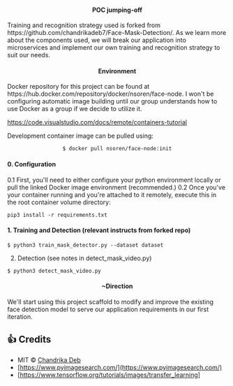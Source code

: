 <div align= "center">
  <h4>POC jumping-off</h4>
  <div align="left">
  <p>Training and recognition strategy used is forked from https://github.com/chandrikadeb7/Face-Mask-Detection/.
  As we learn more about the components used, we will break our application into microservices and implement our own 
  training and recognition strategy to suit our needs.
  </p>
  </div>
</div>
<div align= "center">
  <h4>Environment</h4>
   <div align="left">
  <p> Docker repository for this project can be found at https://hub.docker.com/repository/docker/nsoren/face-node. I won't be configuring automatic image building until our group understands how to use Docker as a group if we decide to utilize it.</p>
     
   https://code.visualstudio.com/docs/remote/containers-tutorial
  
  <p>Development container image can be pulled using:
  </div>
    
  ```
  $ docker pull nsoren/face-node:init
  ```
   </p>
</div>
<div align= "center">
  <h4></h4>
  <div align="left">
  <p> 
  <h4>0. Configuration</h4>
  0.1
  First, you'll need to either configure your python environment locally or pull the linked Docker image environment (recommended.)
  0.2 
  Once you've your container running and you're attached to it remotely, execute this in the root container volume directory:
    
    pip3 install -r requirements.txt 
  
  </div>
  <div align="left">
  
  <h4>1. Training and Detection (relevant instructs from forked repo)</h4>

  ```
  $ python3 train_mask_detector.py --dataset dataset
  ```
  2. Detection (see notes in detect_mask_video.py)
  ```
  $ python3 detect_mask_video.py 
  ```
  </div>
  </p>
  <h4>~Direction</h4>
  <div align="left">
  <p>
    We'll start using this project scaffold to modify and improve the existing face detection model to serve our application requirements in our first iteration.
  </p>
  </div>
</div>

## :+1: Credits
* MIT © [Chandrika Deb](https://github.com/chandrikadeb7/Face-Mask-Detection/blob/master/LICENSE)
* [https://www.pyimagesearch.com/](https://www.pyimagesearch.com/)
* [https://www.tensorflow.org/tutorials/images/transfer_learning]
